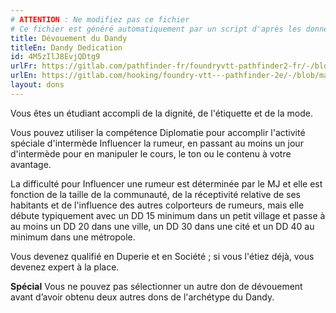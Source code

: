 ```yaml
---
# ATTENTION : Ne modifiez pas ce fichier
# Ce fichier est généré automatiquement par un script d'après les données du module Foundry VTT officiel et de sa traduction
title: Dévouement du Dandy
titleEn: Dandy Dedication
id: 4M5zIlJ8EvjQDtg9
urlFr: https://gitlab.com/pathfinder-fr/foundryvtt-pathfinder2-fr/-/blob/master/data/feats/4M5zIlJ8EvjQDtg9.htm
urlEn: https://gitlab.com/hooking/foundry-vtt---pathfinder-2e/-/blob/master/packs/data/feats.db/dandy-dedication.json
layout: dons
---
```

Vous êtes un étudiant accompli de la dignité, de l'étiquette et de la mode.

Vous pouvez utiliser la compétence Diplomatie pour accomplir l'activité spéciale d'intermède Influencer la rumeur, en passant au moins un jour d'intermède pour en manipuler le cours, le ton ou le contenu à votre avantage.

La difficulté pour Influencer une rumeur est déterminée par le MJ et elle est fonction de la taille de la communauté, de la réceptivité relative de ses habitants et de l'influence des autres colporteurs de rumeurs, mais elle débute typiquement avec un DD 15 minimum dans un petit village et passe à au moins un DD 20 dans une ville, un DD 30 dans une cité et un DD 40 au minimum dans une métropole.

Vous devenez qualifié en Duperie et en Société ; si vous l'étiez déjà, vous devenez expert à la place.

**Spécial** Vous ne pouvez pas sélectionner un autre don de dévouement avant d’avoir obtenu deux autres dons de l'archétype du Dandy.
